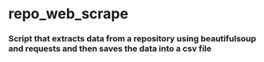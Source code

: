 # repo_web_scrape

### Script that extracts data from a repository using beautifulsoup and requests and then saves the data into a csv file 
